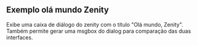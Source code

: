 ## Exemplo olá mundo Zenity

Exibe uma caixa de diálogo do zenity com o título "Olá mundo, Zenity". Também permite gerar uma msgbox do dialog para comparação das duas interfaces.
